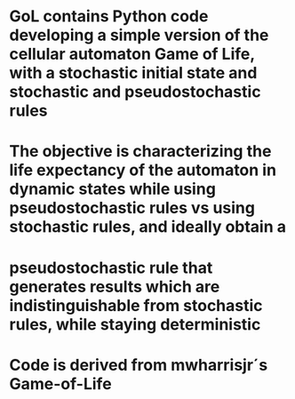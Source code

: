# GoL contains Python code developing a simple version of the cellular automaton Game of Life, with a stochastic initial state and stochastic and pseudostochastic rules
# The objective is characterizing the life expectancy of the automaton in dynamic states while using pseudostochastic rules vs using stochastic rules, and ideally obtain a 
# pseudostochastic rule that generates results which are indistinguishable from stochastic rules, while staying deterministic
# Code is derived from mwharrisjr´s Game-of-Life
